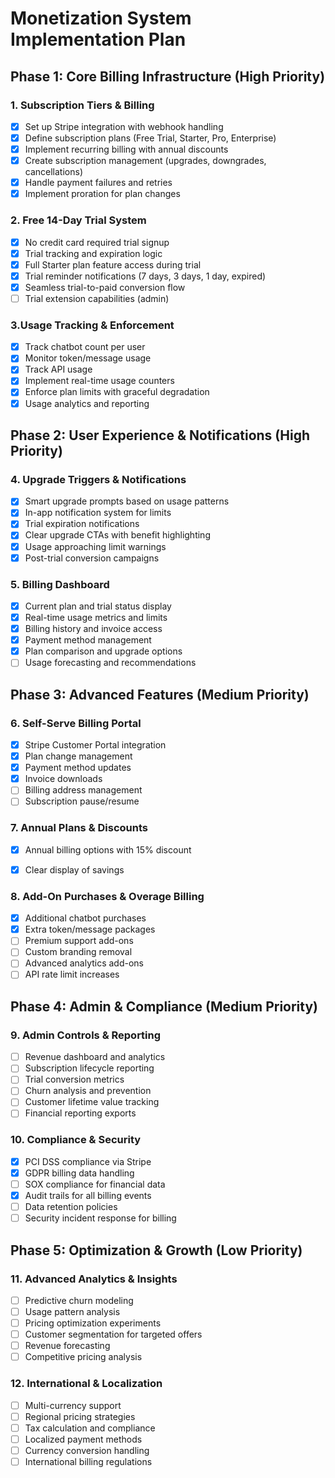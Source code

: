 # Monetization System Implementation Plan

## Phase 1: Core Billing Infrastructure (High Priority)

### 1. Subscription Tiers & Billing
- [x] Set up Stripe integration with webhook handling
- [x] Define subscription plans (Free Trial, Starter, Pro, Enterprise)
- [x] Implement recurring billing with annual discounts
- [x] Create subscription management (upgrades, downgrades, cancellations)
- [x] Handle payment failures and retries
- [x] Implement proration for plan changes

### 2. Free 14-Day Trial System
- [x] No credit card required trial signup
- [x] Trial tracking and expiration logic
- [x] Full Starter plan feature access during trial
- [x] Trial reminder notifications (7 days, 3 days, 1 day, expired)
- [x] Seamless trial-to-paid conversion flow
- [ ] Trial extension capabilities (admin)

### 3.Usage Tracking & Enforcement
- [x] Track chatbot count per user
- [x] Monitor token/message usage
- [x] Track API usage
- [x] Implement real-time usage counters
- [x] Enforce plan limits with graceful degradation
- [x] Usage analytics and reporting

## Phase 2: User Experience & Notifications (High Priority)

### 4. Upgrade Triggers & Notifications
- [x] Smart upgrade prompts based on usage patterns
- [x] In-app notification system for limits
- [x] Trial expiration notifications
- [x] Clear upgrade CTAs with benefit highlighting
- [x] Usage approaching limit warnings
- [x] Post-trial conversion campaigns

### 5. Billing Dashboard
- [x] Current plan and trial status display
- [x] Real-time usage metrics and limits
- [x] Billing history and invoice access
- [x] Payment method management
- [x] Plan comparison and upgrade options
- [ ] Usage forecasting and recommendations

## Phase 3: Advanced Features (Medium Priority)

### 6. Self-Serve Billing Portal
- [x] Stripe Customer Portal integration
- [x] Plan change management
- [x] Payment method updates
- [x] Invoice downloads
- [ ] Billing address management
- [ ] Subscription pause/resume

### 7. Annual Plans & Discounts
- [x] Annual billing options with 15% discount
- [x] Clear display of savings


### 8. Add-On Purchases & Overage Billing
- [x] Additional chatbot purchases
- [x] Extra token/message packages
- [ ] Premium support add-ons
- [ ] Custom branding removal
- [ ] Advanced analytics add-ons
- [ ] API rate limit increases

## Phase 4: Admin & Compliance (Medium Priority)

### 9. Admin Controls & Reporting
- [ ] Revenue dashboard and analytics
- [ ] Subscription lifecycle reporting
- [ ] Trial conversion metrics
- [ ] Churn analysis and prevention
- [ ] Customer lifetime value tracking
- [ ] Financial reporting exports

### 10. Compliance & Security
- [x] PCI DSS compliance via Stripe
- [x] GDPR billing data handling
- [ ] SOX compliance for financial data
- [x] Audit trails for all billing events
- [ ] Data retention policies
- [ ] Security incident response for billing

## Phase 5: Optimization & Growth (Low Priority)

### 11. Advanced Analytics & Insights
- [ ] Predictive churn modeling
- [ ] Usage pattern analysis
- [ ] Pricing optimization experiments
- [ ] Customer segmentation for targeted offers
- [ ] Revenue forecasting
- [ ] Competitive pricing analysis

### 12. International & Localization
- [ ] Multi-currency support
- [ ] Regional pricing strategies
- [ ] Tax calculation and compliance
- [ ] Localized payment methods
- [ ] Currency conversion handling
- [ ] International billing regulations